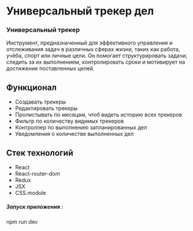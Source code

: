 # Универсальный трекер дел

### Универсальный трекер 
Инструмент, 
предназначенный для 
эффективного управления и отслеживания задач 
в различных сферах жизни, 
таких как работа, учёба, спорт или личные цели.
Он помогает структурировать 
задачи, следить за их 
выполнением, контролировать 
сроки и мотивирует на 
достижение поставленных 
целей.

## Функционал

- Создавать трекеры
- Редактировать трекеры
- Пролистывать по месяцам, чтоб видеть историю всех трекеров
- Фильтр по количеству видимых трекеров
- Контроллер по выполнению запланированных дел
- Уведомления о количестве выполненных дел
 

## Стек технологий

- React
- React-router-dom
- Redux
- JSX
- CSS.module



##### Запуск приложения : 
npm run dev

